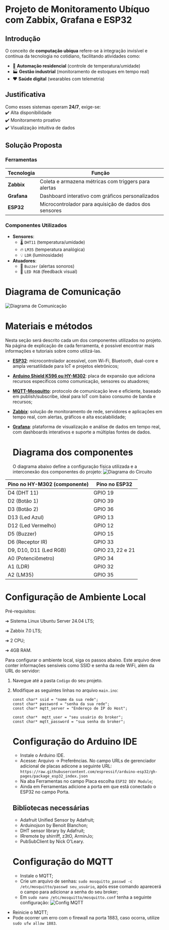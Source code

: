 # Projeto de Monitoramento Ubíquo com Zabbix, Grafana e ESP32  

## Introdução  
O conceito de **computação ubíqua** refere-se à integração invisível e contínua da tecnologia no cotidiano, facilitando atividades como:  
- 🏡 **Automação residencial** (controle de temperatura/umidade)  
- 🏭 **Gestão industrial** (monitoramento de estoques em tempo real)  
- ❤️ **Saúde digital** (wearables com telemetria)  

## Justificativa  
Como esses sistemas operam **24/7**, exige-se:  
✔️ Alta disponibilidade  
✔️ Monitoramento proativo  
✔️ Visualização intuitiva de dados  

## Solução Proposta  
### Ferramentas  
| Tecnologia          | Função                                                                 |  
|---------------------|-----------------------------------------------------------------------|  
| **Zabbix**          | Coleta e armazena métricas com triggers para alertas                 |  
| **Grafana**         | Dashboard interativo com gráficos personalizados                     |  
| **ESP32**           | Microcontrolador para aquisição de dados dos sensores                |  

### Componentes Utilizados  
- **Sensores**:  
  - 🌡️ `DHT11` (temperatura/umidade)  
  - 🔥 `LM35` (temperatura analógica)  
  - 💡 `LDR` (luminosidade)  
- **Atuadores**:  
  - 🚨 `Buzzer` (alertas sonoros)  
  - 🎨 `LED RGB` (feedback visual)  
# Diagrama de Comunicação
![Diagrama de Comunicação](https://github.com/user-attachments/assets/185a8113-627d-4528-9dbe-139b13974f06)

# Materiais e métodos
Nesta seção será descrito cada um dos componentes utilizados no projeto. Na página de explicação de cada ferramenta, é possível encontrar mais informações e tutoriais sobre como utilizá-las.
- [**ESP32**](https://github.com/LunaAlmeida/Monitoramento-Zabbix-ESP32/tree/main/Componentes/Esp32): microcontrolador acessível, com Wi-Fi, Bluetooth, dual-core e ampla versatilidade para IoT e projetos eletrônicos;
- [**Arduino Shield K596 ou HY-M302**](https://github.com/LunaAlmeida/Monitoramento-Zabbix-ESP32/tree/main/Componentes/Arduino%20Shield%20K596): placa de expansão que adiciona recursos específicos como comunicação, sensores ou atuadores;
- [**MQTT-Mosquitto**](https://github.com/LunaAlmeida/Monitoramento-Zabbix-ESP32/tree/main/Componentes): protocolo de comunicação leve e eficiente, baseado em publish/subscribe, ideal para IoT com baixo consumo de banda e recursos;
- [**Zabbix**](): solução de monitoramento de rede, servidores e aplicações em tempo real, com alertas, gráficos e alta escalabilidade;
- [**Grafana**](): plataforma de visualização e análise de dados em tempo real, com dashboards interativos e suporte a múltiplas fontes de dados.

  # Diagrama dos componentes
  O diagrama abaixo define a configuração física utilizada e a interconexão dos componentes do projeto:
  ![Diagrama do Circuito](https://github.com/user-attachments/assets/dc7d0296-dc59-4293-9770-f92264afc933)

| Pino no HY-M302 (componente)     | Pino no ESP32         |
| -------------------------------- | --------------------- |
| D4 (DHT 11)                      | GPIO 19               |
| D2 (Botão 1)                     | GPIO 39               |
| D3 (Botão 2)                     | GPIO 36               |
| D13 (Led Azul)                   | GPIO 13               |
| D12 (Led Vermelho)               | GPIO 12               |
| D5 (Buzzer)                      | GPIO 15               |
| D6 (Receptor IR)                 | GPIO 33               |
| D9, D10, D11 (Led RGB)           | GPIO 23, 22 e 21      |
| A0 (Potenciômetro)               | GPIO 34               |
| A1 (LDR)                         | GPIO 32               |
| A2 (LM35)                        | GPIO 35               |

# Configuração de Ambiente Local

Pré-requisitos:

➔ Sistema Linux Ubuntu Server 24.04 LTS;

➔ Zabbix 7.0 LTS;

➔ 2 CPU;

➔ 4GB RAM.

Para configurar o ambiente local, siga os passos abaixo. Este arquivo deve conter informações sensíveis como SSID e senha da rede WiFi, além da URL do servidor:
1. Navegue até a pasta `Codigo` do seu projeto.
2. Modifique as seguintes linhas no arquivo `main.ino`:
   
   ```
   const char* ssid = "nome da sua rede"; 
   const char* password = "senha da sua rede";
   const char* mqtt_server = "Endereço de IP do Host";

   const char*  mqtt_user = "seu usuário do broker";
   const char* mqtt_password = "sua senha do broker";
   ```
   # Configuração do Arduino IDE
   - Instale o Arduino IDE.
   - Acesse: Arquivo → Preferências. No campo URLs de gerenciador adicional de placas adicone a seguinte URL: `https://raw.githubusercontent.com/espressif/arduino-esp32/gh-pages/package_esp32_index.json`
   - Na aba Ferramentas no campo Placa escolha `ESP32 DEV Module`;
   - Ainda em Ferramentas adicione a porta em que está conectado o ESP32 no campo Porta.
     
   ## Bibliotecas necessárias
   - Adafruit Unified Sensor by Adafruit;
   - Arduinojson by Benoit Blanchon;
   - DHT sensor library by Adafruit;
   - IRremote by shirriff, z3tO, ArminJo;
   - PubSubClient by Nick O'Leary.
  
   # Configuração do MQTT
   - Instale o MQTT;
   - Crie um arquivo de senhas: `sudo mosquitto_passwd -c /etc/mosquitto/passwd seu_usuário`, após esse comando aparecerá o campo para adicionar a senha do seu broker;
   - Em `sudo nano /etc/mosquitto/mosquitto.conf` tenha a seguinte configuração:
   ![Config MQTT](https://github.com/user-attachments/assets/c1fbf76d-aae8-4569-b997-fc979df14902)
  - Reinicie o MQTT;
  - Pode ocorrer um erro com o firewall na porta 1883, caso ocorra, utilize `sudo ufw allow 1883`.

   
     
